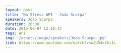 ```yaml
---
layout: post
title: "No Stress API - João Scarpa"
speakers: João Scarpa
duration: 26:08
date: 2015-06-07 12:20:43
tags: API
img: '/assets/image/speakers/Joao-Scarpa.jpg'
link: https://www.youtube.com/watch?v=w3UG4x2ki1c
---
```

